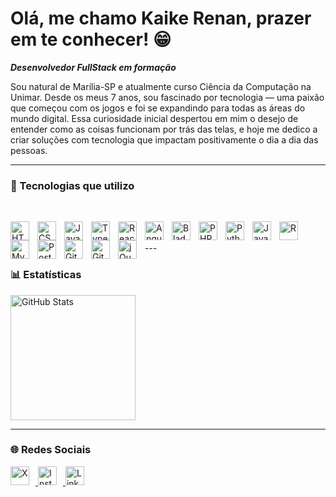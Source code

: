 # Olá, me chamo Kaike Renan, prazer em te conhecer! 😁

**_Desenvolvedor FullStack em formação_**

Sou natural de Marília-SP e atualmente curso Ciência da Computação na Unimar. Desde os meus 7 anos, sou fascinado por tecnologia — uma paixão que começou com os jogos e foi se expandindo para todas as áreas do mundo digital. Essa curiosidade inicial despertou em mim o desejo de entender como as coisas funcionam por trás das telas, e hoje me dedico a criar soluções com tecnologia que impactam positivamente o dia a dia das pessoas.

---

### 🚀 Tecnologias que utilizo
<br>

<p>
<img align="left" alt="HTML" title="HTML" width="30px" style="padding-right: 10px;" src="https://cdn.jsdelivr.net/gh/devicons/devicon@latest/icons/html5/html5-original.svg" /> 
<img align="left" alt="CSS" title="CSS" width="30px" style="padding-right: 10px;" src="https://cdn.jsdelivr.net/gh/devicons/devicon@latest/icons/css3/css3-original.svg" /> 
<img align="left" alt="JavaScript" title="JavaScript" width="30px" style="padding-right: 10px;" src="https://cdn.jsdelivr.net/gh/devicons/devicon@latest/icons/javascript/javascript-original.svg" /> 
<img align="left" alt="TypeScript" title="TypeScript" width="30px" style="padding-right: 10px;" src="https://cdn.jsdelivr.net/gh/devicons/devicon@latest/icons/typescript/typescript-original.svg" /> 
<img align="left" alt="React" title="React" width="30px" style="padding-right: 10px;" src="https://cdn.jsdelivr.net/gh/devicons/devicon@latest/icons/react/react-original.svg" /> 
<img align="left" alt="Angular" title="Angular" width="30px" style="padding-right: 10px;" src="https://cdn.jsdelivr.net/gh/devicons/devicon@latest/icons/angularjs/angularjs-original.svg" /> 
<img align="left" alt="Blade" title="Blade (Laravel)" width="30px" style="padding-right: 10px;" src="https://cdn.jsdelivr.net/gh/devicons/devicon@latest/icons/laravel/laravel-original.svg" />
<img align="left" alt="PHP" title="PHP" width="30px" style="padding-right: 10px;" src="https://cdn.jsdelivr.net/gh/devicons/devicon@latest/icons/php/php-original.svg" /> 
<img align="left" alt="Python" title="Python" width="30px" style="padding-right: 10px;" src="https://cdn.jsdelivr.net/gh/devicons/devicon@latest/icons/python/python-original.svg" /> 
<img align="left" alt="Java" title="Java" width="30px" style="padding-right: 10px;" src="https://cdn.jsdelivr.net/gh/devicons/devicon@latest/icons/java/java-original.svg" />
<img align="left" alt="R" title="R" width="30px" style="padding-right: 10px;" src="https://cdn.jsdelivr.net/gh/devicons/devicon@latest/icons/r/r-original.svg" />
<img align="left" alt="MySQL" title="MySQL" width="30px" style="padding-right: 10px;" src="https://cdn.jsdelivr.net/gh/devicons/devicon@latest/icons/mysql/mysql-original.svg" />
<img align="left" alt="Postman" title="Postman (API)" width="30px" style="padding-right: 10px;" src="https://cdn.jsdelivr.net/gh/devicons/devicon@latest/icons/postman/postman-original.svg" />
<img align="left" alt="Git" title="Git" width="30px" style="padding-right: 10px;" src="https://cdn.jsdelivr.net/gh/devicons/devicon@latest/icons/git/git-original.svg" /> 
<img align="left" alt="GitHub" title="GitHub" width="30px" style="padding-right: 10px;" src="https://cdn.jsdelivr.net/gh/devicons/devicon@latest/icons/github/github-original.svg" />
<img align="left" alt="jQuery" title="jQuery" width="30px" style="padding-right: 10px;" src="https://cdn.jsdelivr.net/gh/devicons/devicon@latest/icons/jquery/jquery-original.svg" />
</p>

<br>
<br>
---
<br>

### 📊 Estatísticas

<div style="display: flex; align-items: center;">
  <img 
      alt="GitHub Stats" 
      height="200" 
      src="https://github-readme-stats.vercel.app/api/top-langs/?username=KaikeRenan&theme=tokyonight&layout=compact&custom_title=Tecnologias&langs_count=9" 
  />
</div>

---

### 🌐 Redes Sociais

<div>
  <a href="https://x.com/kaikerenan11" target="_blank">
    <img alt="X" width="30px" style="margin-right: 10px;" src="https://cdn.jsdelivr.net/gh/devicons/devicon/icons/twitter/twitter-original.svg" />
  </a>
  <a href="https://www.instagram.com/kaikerenan11/" target="_blank">
    <img alt="Instagram" width="30px" style="margin-right: 10px;" src="https://cdn-icons-png.flaticon.com/512/1384/1384063.png" />
  </a>
  <a href="https://www.linkedin.com/in/kaike-renan-de-almeida-773220312/" target="_blank">
    <img alt="LinkedIn" title="LinkedIn" width="30px" style="margin-right: 10px;" src="https://cdn.jsdelivr.net/gh/devicons/devicon/icons/linkedin/linkedin-original.svg" />
  </a>
</div>

